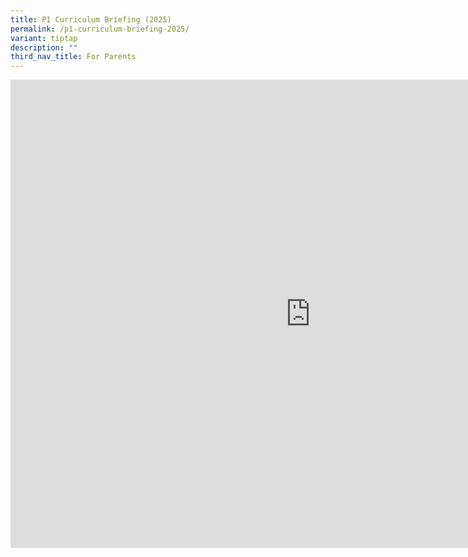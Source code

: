 ```yaml
---
title: P1 Curriculum Briefing (2025)
permalink: /p1-curriculum-briefing-2025/
variant: tiptap
description: ""
third_nav_title: For Parents
---
```

<div class="iframe-wrapper">
<iframe height="749" width="960" allowfullscreen="true" frameborder="0" src="https://docs.google.com/presentation/d/e/2PACX-1vTXSMXnxBxiLSANqC1kP2Ccv1VIY74FokJmapxW7Mo0GJGKzrP2OdpoHEjid3z2HA/embed?start=false&amp;loop=false&amp;delayms=3000"></iframe>
</div>
<p></p>